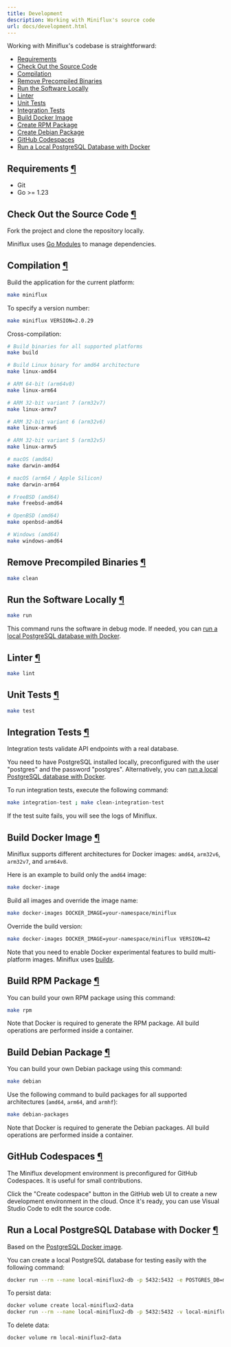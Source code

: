 ```yaml
---
title: Development
description: Working with Miniflux's source code
url: docs/development.html
---
```

Working with Miniflux's codebase is straightforward:

- [Requirements](#requirements)
- [Check Out the Source Code](#source-code)
- [Compilation](#compilation)
- [Remove Precompiled Binaries](#cleanup)
- [Run the Software Locally](#run)
- [Linter](#linter)
- [Unit Tests](#unit-tests)
- [Integration Tests](#integration-tests)
- [Build Docker Image](#docker-image)
- [Create RPM Package](#rpm)
- [Create Debian Package](#debian)
- [GitHub Codespaces](#github-codespaces)
- [Run a Local PostgreSQL Database with Docker](#postgresql-docker)

<h2 id="requirements">Requirements <a class="anchor" href="#requirements" title="Permalink">¶</a></h2>

- Git
- Go >= 1.23

<h2 id="source-code">Check Out the Source Code <a class="anchor" href="#source-code" title="Permalink">¶</a></h2>

Fork the project and clone the repository locally.

Miniflux uses [Go Modules](https://github.com/golang/go/wiki/Modules) to manage dependencies.

<h2 id="compilation">Compilation <a class="anchor" href="#compilation" title="Permalink">¶</a></h2>

Build the application for the current platform:

```bash
make miniflux
```

To specify a version number:

```bash
make miniflux VERSION=2.0.29
```

Cross-compilation:

```bash
# Build binaries for all supported platforms
make build

# Build Linux binary for amd64 architecture
make linux-amd64

# ARM 64-bit (arm64v8)
make linux-arm64

# ARM 32-bit variant 7 (arm32v7)
make linux-armv7

# ARM 32-bit variant 6 (arm32v6)
make linux-armv6

# ARM 32-bit variant 5 (arm32v5)
make linux-armv5

# macOS (amd64)
make darwin-amd64

# macOS (arm64 / Apple Silicon)
make darwin-arm64

# FreeBSD (amd64)
make freebsd-amd64

# OpenBSD (amd64)
make openbsd-amd64

# Windows (amd64)
make windows-amd64
```

<h2 id="cleanup">Remove Precompiled Binaries <a class="anchor" href="#cleanup" title="Permalink">¶</a></h2>

```bash
make clean
```

<h2 id="run">Run the Software Locally <a class="anchor" href="#run" title="Permalink">¶</a></h2>

```bash
make run
```

This command runs the software in debug mode. If needed, you can [run a local PostgreSQL database with Docker](#postgresql-docker).

<h2 id="linter">Linter <a class="anchor" href="#linter" title="Permalink">¶</a></h2>

```bash
make lint
```

<h2 id="unit-tests">Unit Tests <a class="anchor" href="#unit-tests" title="Permalink">¶</a></h2>

```bash
make test
```

<h2 id="integration-tests">Integration Tests <a class="anchor" href="#integration-tests" title="Permalink">¶</a></h2>

Integration tests validate API endpoints with a real database.

You need to have PostgreSQL installed locally, preconfigured with the user "postgres" and the password "postgres".
Alternatively, you can [run a local PostgreSQL database with Docker](#postgresql-docker).

To run integration tests, execute the following command:

```bash
make integration-test ; make clean-integration-test
```

If the test suite fails, you will see the logs of Miniflux.

<h2 id="docker-image">Build Docker Image <a class="anchor" href="#docker-image" title="Permalink">¶</a></h2>

Miniflux supports different architectures for Docker images: `amd64`, `arm32v6`, `arm32v7`, and `arm64v8`.

Here is an example to build only the `amd64` image:

```bash
make docker-image
```

Build all images and override the image name:

```bash
make docker-images DOCKER_IMAGE=your-namespace/miniflux
```

Override the build version:

```bash
make docker-images DOCKER_IMAGE=your-namespace/miniflux VERSION=42
```

Note that you need to enable Docker experimental features to build multi-platform images.
Miniflux uses [buildx](https://docs.docker.com/buildx/working-with-buildx/).

<h2 id="rpm">Build RPM Package <a class="anchor" href="#rpm" title="Permalink">¶</a></h2>

You can build your own RPM package using this command:

```bash
make rpm
```

Note that Docker is required to generate the RPM package.
All build operations are performed inside a container.

<h2 id="debian">Build Debian Package <a class="anchor" href="#debian" title="Permalink">¶</a></h2>

You can build your own Debian package using this command:

```bash
make debian
```

Use the following command to build packages for all supported architectures (`amd64`, `arm64`, and `armhf`):

```bash
make debian-packages
```

Note that Docker is required to generate the Debian packages.
All build operations are performed inside a container.

<h2 id="github-codespaces">GitHub Codespaces <a class="anchor" href="#github-codespaces" title="Permalink">¶</a></h2>

The Miniflux development environment is preconfigured for GitHub Codespaces.
It is useful for small contributions.

Click the "Create codespace" button in the GitHub web UI to create a new development environment in the cloud. Once it's ready, you can use Visual Studio Code to edit the source code.

<h2 id="postgresql-docker">Run a Local PostgreSQL Database with Docker <a class="anchor" href="#postgresql-docker" title="Permalink">¶</a></h2>

Based on the [PostgreSQL Docker image](https://hub.docker.com/_/postgres).

You can create a local PostgreSQL database for testing easily with the following command:

```bash
docker run --rm --name local-miniflux2-db -p 5432:5432 -e POSTGRES_DB=miniflux2 -e POSTGRES_USER=postgres -e POSTGRES_PASSWORD=postgres postgres
```

To persist data:

```bash
docker volume create local-miniflux2-data
docker run --rm --name local-miniflux2-db -p 5432:5432 -v local-miniflux2-data:/var/lib/postgresql/data -e POSTGRES_DB=miniflux2 -e POSTGRES_USER=postgres -e POSTGRES_PASSWORD=postgres postgres
```

To delete data:

```bash
docker volume rm local-miniflux2-data
```
